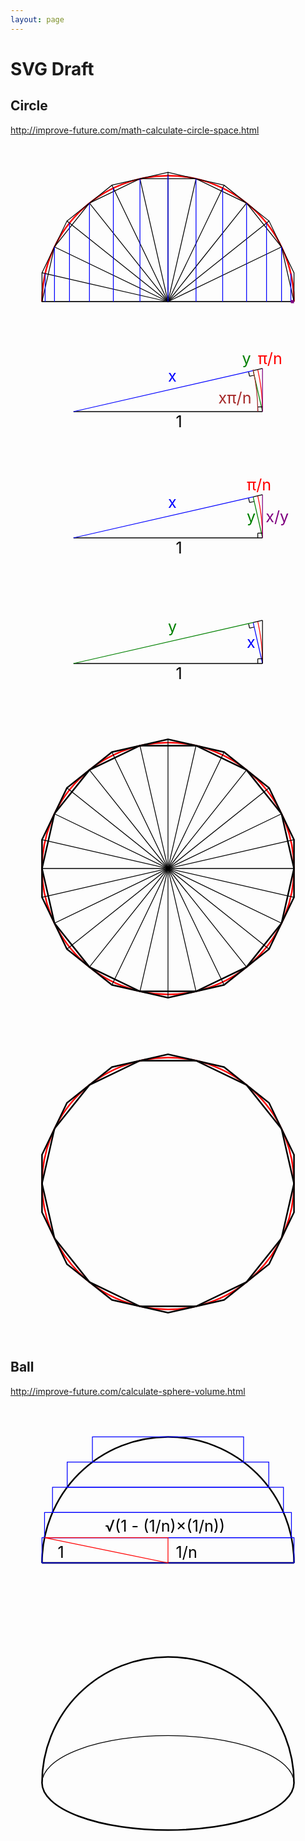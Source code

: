 ```yaml
---
layout: page
---
```


# SVG Draft

## Circle

http://improve-future.com/math-calculate-circle-space.html

<svg viewBox="0 0 200 120">
    <path d="M 20,100 a 80 80 0 0 1 160 0" stroke="red" fill="none" />
    <g stroke-width="0.5" >
    <polyline points="180,100 180,81.74 164.16,48.84 135.60,26.07 100,17.94 64.40,26.07 35.84,48.84 20.00,81.74 20.00,100" stroke="black" fill="none" />
    <polyline points="180,100 172.08,65.29 149.88,37.45 117.80,22.01 82.20,22.01 50.12,37.45 27.92,65.19 20,100 180,100" stroke="black" fill="none" />
        </g>
    <g stroke="black" stroke-width="0.5" stroke-linecap="round" >
<line x1="164.16" y1="48.84" x2="100" y2="100" />
<line x1="135.6" y1="26.07" x2="100" y2="100" />
<line x1="100" y1="17.94" x2="100" y2="100" />
<line x1="64.4" y1="26.07" x2="100" y2="100" />
<line x1="35.84" y1="48.84" x2="100" y2="100" />
<line x1="20" y1="81.74" x2="100" y2="100" />
        <line x1="172.08" y1="65.29" x2="100" y2="100" />
<line x1="149.88" y1="37.45" x2="100" y2="100" />
<line x1="117.8" y1="22.01" x2="100" y2="100" />
<line x1="82.2" y1="22.01" x2="100" y2="100" />
<line x1="50.12" y1="37.45" x2="100" y2="100" />
<line x1="27.92" y1="65.29" x2="100" y2="100" />
<line x1="20" y1="100" x2="177.99" y2="100" />
    </g>
    <g stroke="blue" stroke-width="0.5">
        <line x1="177.99" y1="82.2" x2="177.99" y2="100" />
<line x1="172.08" y1="65.29" x2="172.08" y2="100" />
<line x1="162.55" y1="50.12" x2="162.55" y2="100" />
<line x1="149.88" y1="37.45" x2="149.88" y2="100" />
<line x1="134.71" y1="27.92" x2="134.71" y2="100" />
<line x1="117.8" y1="22.01" x2="117.8" y2="100" />
<line x1="100" y1="20" x2="100" y2="100" />
<line x1="82.2" y1="22.01" x2="82.2" y2="100" />
<line x1="65.29" y1="27.92" x2="65.29" y2="100" />
<line x1="50.12" y1="37.45" x2="50.12" y2="100" />
<line x1="37.45" y1="50.12" x2="37.45" y2="100" />
<line x1="27.92" y1="65.29" x2="27.92" y2="100" />
<line x1="22.01" y1="82.2" x2="22.01" y2="100" />
    </g>
    <line x1="177.99" y1="100" x2="180" y2="100" stroke="purple" stroke-width="2" />
</svg>

<svg viewBox="0 0 200 80">
    <g stroke-width="0.5" fill="none">
        <path d="M 160,50 a 120 120 0 0 0 -3.01 -26.70" stroke="red" />
        <line x1="160" y1="50" x2="154.06" y2="23.97" stroke="green" />
        <line x1="160" y1="47" x2="157" y2="47" stroke="black" />
        <line x1="157" y1="50" x2="157" y2="47" stroke="black" />
        <line x1="151.13" y1="24.63" x2="151.81" y2="27.56" stroke="black" />
        <line x1="154.72" y1="26.89" x2="151.81" y2="27.56" stroke="black" />
        <line x1="160" y1="50" x2="40" y2="50" stroke="black" />
        <line x1="160" y1="50" x2="160" y2="22.61" stroke="purple" />
        <line x1="154.06" y1="23.97" x2="160" y2="22.61" stroke="black" />
        <line x1="40" y1="50" x2="154.06" y2="23.97" stroke="blue" />
        <path d="M 156.99,50 a 116.99 116.99 0 0 0 -3.01 -26.70" stroke="brown" />
    </g>
    <g font-size="10">
        <text x="147" y="20" fill="green">y</text>
        <text x="105" y="60" fill="black">1</text>
        <text x="157" y="20" fill="red">&pi;/n</text>
        <text x="100" y="31" fill="blue">x</text>
        <text x="153" y="45" fill="brown" text-anchor="end">x&pi;/n</text>
    </g>
</svg>
<svg viewBox="0 0 200 80">
    <g stroke-width="0.5" fill="none">
        <path d="M 160,50 a 120 120 0 0 0 -3.01 -26.70" stroke="red" />
        <line x1="160" y1="50" x2="154.06" y2="23.97" stroke="green" />
        <line x1="160" y1="47" x2="157" y2="47" stroke="black" />
        <line x1="157" y1="50" x2="157" y2="47" stroke="black" />
        <line x1="151.13" y1="24.63" x2="151.81" y2="27.56" stroke="black" />
        <line x1="154.72" y1="26.89" x2="151.81" y2="27.56" stroke="black" />
        <line x1="160" y1="50" x2="40" y2="50" stroke="black" />
        <line x1="160" y1="50" x2="160" y2="22.61" stroke="purple" />
        <line x1="154.06" y1="23.97" x2="160" y2="22.61" stroke="black" />
        <line x1="40" y1="50" x2="154.06" y2="23.97" stroke="blue" />
    </g>
    <g font-size="10">
        <text x="150" y="40" fill="green">y</text>
        <text x="100" y="31" fill="blue">x</text>
        <text x="105" y="60" fill="black">1</text>
        <text x="150" y="20" fill="red">&pi;/n</text>
        <text x="162" y="40" fill="purple">x/y</text>
    </g>
</svg>
<svg viewBox="0 0 200 80">
    <g stroke-width="0.5" fill="none">
        <path d="M 160,50 a 120 120 0 0 0 -3.01 -26.70" stroke="red" />
        <line x1="160" y1="50" x2="154.06" y2="23.97" stroke="blue" />
        <line x1="160" y1="47" x2="157" y2="47" stroke="black" />
        <line x1="157" y1="50" x2="157" y2="47" stroke="black" />
        <line x1="151.13" y1="24.63" x2="151.81" y2="27.56" stroke="black" />
        <line x1="154.72" y1="26.89" x2="151.81" y2="27.56" stroke="black" />
        <line x1="160" y1="50" x2="40" y2="50" stroke="black" />
        <line x1="160" y1="50" x2="160" y2="22.61" stroke="black" />
        <line x1="154.06" y1="23.97" x2="160" y2="22.61" stroke="black" />
        <line x1="40" y1="50" x2="154.06" y2="23.97" stroke="green" />
    </g>
    <g font-size="10">
        <text x="150" y="40" fill="blue">x</text>
        <text x="100" y="30" fill="green">y</text>
        <text x="105" y="60" fill="black">1</text>
    </g>
</svg>
<svg viewBox="0 0 200 200">
    <circle cx="100" cy="100" r="80" stroke="red" fill="none" />
    <polygon points="180,81.74 164.16,48.84 135.60,26.07 100,17.94 64.40,26.07 35.84,48.84 20.00,81.74 20.00,118.26 35.84,151.16 64.40,173.93 100,182.06 135.60,173.93 164.16,151.16 180,118.26" stroke="black" fill="none" />
    <polygon points="172.08,65.29 149.88,37.45 117.80,22.01 82.20,22.01 50.12,37.45 27.92,65.19 20,100 27.92,134.71 50.12,162.55 82.20,177.99 117.80,177.99 149.88,162.55 172.08,134.71 180,100" stroke="black" fill="none" />
    <g stroke="black" stroke-width="0.5" stroke-linecap="round" >
      <line x1="180" y1="81.74" x2="20" y2="118.26" />	
<line x1="164.16" y1="48.84" x2="35.84" y2="151.16" />
<line x1="135.6" y1="26.07" x2="64.4" y2="173.93" />
<line x1="100" y1="17.94" x2="100" y2="182.06" />
<line x1="64.4" y1="26.07" x2="135.6" y2="173.93" />
<line x1="35.84" y1="48.84" x2="164.16" y2="151.16" />
<line x1="20" y1="81.74" x2="180" y2="118.26" />
        <line x1="172.08" y1="65.29" x2="27.92" y2="134.71" />
<line x1="149.88" y1="37.45" x2="50.12" y2="162.55" />
<line x1="117.8" y1="22.01" x2="82.2" y2="177.99" />
<line x1="82.2" y1="22.01" x2="117.8" y2="177.99" />
<line x1="50.12" y1="37.45" x2="149.88" y2="162.55" />
<line x1="27.92" y1="65.29" x2="172.08" y2="134.71" />
<line x1="20" y1="100" x2="180" y2="100" />
    </g>
</svg>
<svg viewBox="0 0 200 200">
    <circle cx="100" cy="100" r="80" stroke="red" fill="none" />
    <polygon points="180,81.74 164.16,48.84 135.60,26.07 100,17.94 64.40,26.07 35.84,48.84 20.00,81.74 20.00,118.26 35.84,151.16 64.40,173.93 100,182.06 135.60,173.93 164.16,151.16 180,118.26" stroke="black" fill="none" />
    <polygon points="172.08,65.29 149.88,37.45 117.80,22.01 82.20,22.01 50.12,37.45 27.92,65.19 20,100 27.92,134.71 50.12,162.55 82.20,177.99 117.80,177.99 149.88,162.55 172.08,134.71 180,100" stroke="black" fill="none" />
</svg>

## Ball

http://improve-future.com/calculate-sphere-volume.html

<svg viewBox="0 0 200 140"><path d="M 20 100 a 80 80 0 0 1 160 0" fill="none" stroke="black" />
    <line x1="20" y1="100" x2="180" y2="100" stroke="black" />
    <g stroke="blue" fill="none" stroke-width="0.5">
        <rect x="20" y="84" height="16" width="160" />
        <rect x="21.61" y="68" height="16" width="156.76" />
        <rect x="26.67" y="52" height="16" width="146.64" />
        <rect x="36" y="36" height="16" width="128" />
        <rect x="52" y="20" height="16" width="96" />
    </g>
    <polygon points="100,100 100,84 21.61,84" stroke="red" fill="none" stroke-width="0.5" /> 
    <text x="105" y="97" font-size="10" >1/n</text>
    <text x="30" y="97" font-size="10" >1</text>
    <text x="60" y="80" font-size="10" >√(1 - (1/n)×(1/n))</text>
</svg>
<svg viewBox="0 0 200 200">
    <path d="M 20 100 a 80 80 0 0 1 160 0" fill="none" stroke="black" />
    <path d="M 20 100 a 80 30 0 0 0 160 0" fill="none" stroke="black" />
    <path d="M 20 100 a 80 30 0 0 1 160 0" fill="none" stroke="black" stroke-width="0.5" />
</svg>
